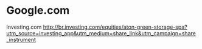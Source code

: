# Google.com
Investing.com
http://br.investing.com/equities/aton-green-storage-spa?utm_source=investing_app&utm_medium=share_link&utm_campaign=share_instrument
